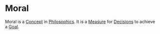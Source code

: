 # Moral

Moral is a [Concept](600011.md) in [Philosophics](645000.md). It is a [Measure](10000021.md) for [Decisions](60095.md) to achieve a [Goal](60058.md).
